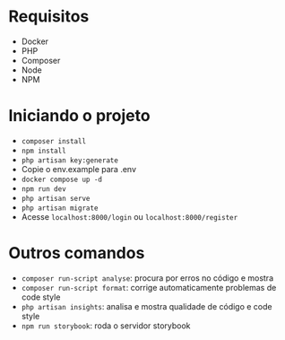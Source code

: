 # Requisitos
- Docker
- PHP
- Composer
- Node
- NPM

# Iniciando o projeto
- `composer install`
- `npm install`
- `php artisan key:generate`
- Copie o env.example para .env
- `docker compose up -d`
- `npm run dev`
- `php artisan serve`
- `php artisan migrate`
- Acesse `localhost:8000/login` ou `localhost:8000/register`

# Outros comandos
- `composer run-script analyse`: procura por erros no código e mostra
- `composer run-script format`: corrige automaticamente problemas de code style
- `php artisan insights`: analisa e mostra qualidade de código e code style
- `npm run storybook`: roda o servidor storybook
